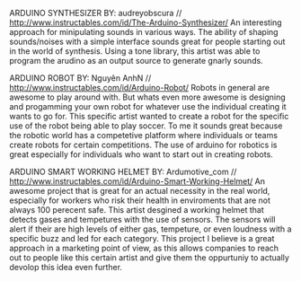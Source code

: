 ARDUINO SYNTHESIZER BY: audreyobscura // http://www.instructables.com/id/The-Arduino-Synthesizer/
An interesting approach for minipulating sounds in various ways. The ability of shaping sounds/noises with a simple interface sounds 
great for people starting out in the world of synthesis. Using a tone library, this artist was able to program the arudino as an
output source to generate gnarly sounds.

ARDUINO ROBOT BY: Nguyên AnhN // http://www.instructables.com/id/Arduino-Robot/
Robots in general are awesome to play around with. But whats even more awesome is designing and progamming your own robot for whatever 
use the individual creating it wants to go for. This specific artist wanted to create a robot for the specific use of the robot being 
able to play soccer. To me it sounds great because the robotic world has a competetive platform where individuals or teams create robots
for certain competitions. The use of arduino for robotics is great especially for individuals who want to start out in creating robots.

ARDUINO SMART WORKING HELMET BY:  Ardumotive_com // http://www.instructables.com/id/Arduino-Smart-Working-Helmet/
An awesome project that is great for an actual necessity in the real world, especially for workers who risk their health in enviroments that
are not always 100 perecent safe. This artist desgined a working helmet that detects gases and tempetures with the use of sensors. The
sensors will alert if their are high levels of either gas, tempeture, or even loudness with a specific buzz and led for each category. 
This project I believe is a great approach in a marketing point of view, as this allows companies to reach out to people like this certain 
artist and give them the oppurtuniy to actually devolop this idea even further.
